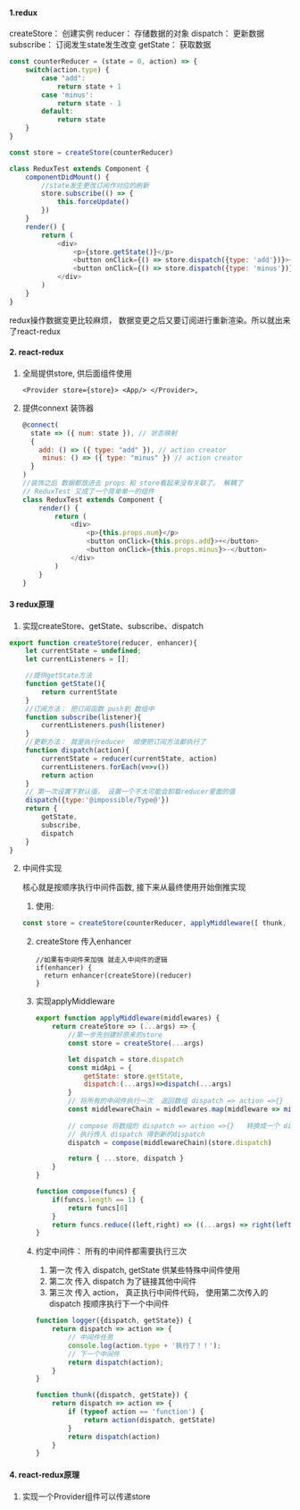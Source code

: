 #### 1.redux

createStore： 创建实例
reducer： 存储数据的对象
dispatch： 更新数据
subscribe： 订阅发生state发生改变
getState： 获取数据

```js
const counterReducer = (state = 0, action) => {
    switch(action.type) {
        case "add":
            return state + 1
        case 'minus':
            return state - 1
        default: 
            return state
    }
}

const store = createStore(counterReducer)

class ReduxTest extends Component {
    componentDidMount() {
        //state发生更改订阅作对应的刷新
        store.subscribe(() => {
            this.forceUpdate()
        })
    }
    render() {
        return (
            <div>
                <p>{store.getState()}</p>
                <button onClick={() => store.dispatch({type: 'add'})}>+</button>
                <button onClick={() => store.dispatch({type: 'minus'})}>-</button>
            </div>
        )
    }
}
```

redux操作数据变更比较麻烦， 数据变更之后又要订阅进行重新渲染。所以就出来了react-redux 	



#### 2. react-redux

1. 全局提供store, 供后面组件使用

   ```
   <Provider store={store}> <App/> </Provider>,
   ```

2. 提供connext 装饰器 

   ```js
   @connect( 
     state => ({ num: state }), // 状态映射 
     { 
       add: () => ({ type: "add" }), // action creator 
      	minus: () => ({ type: "minus" }) // action creator 
     } 
   )
   //装饰之后 数据都放进去 props 和 store看起来没有关联了。 解耦了
   // ReduxTest 又成了一个简单单一的组件
   class ReduxTest extends Component {
       render() {
           return (
               <div>
                   <p>{this.props.num}</p>
                   <button onClick={this.props.add}>+</button>
                   <button onClick={this.props.minus}>-</button>
               </div>
           )
       }
   }
   ```

   

#### 3 redux原理

1. 实现createStore、getState、subscribe、dispatch

```js
export function createStore(reducer, enhancer){ 
    let currentState = undefined; 
    let currentListeners = []; 

    //提供getState方法
    function getState(){ 
        return currentState 
    }
    //订阅方法： 把订阅函数 push到 数组中
    function subscribe(listener){ 
        currentListeners.push(listener) 
    }
    //更新方法： 就是执行reducer  顺便把订阅方法都执行了
    function dispatch(action){ 
        currentState = reducer(currentState, action) 
        currentListeners.forEach(v=>v()) 
        return action 
    }
    // 第一次设置下默认值， 设置一个不太可能会卸载reducer里面的值
    dispatch({type:'@impossible/Type@'}) 
    return { 
        getState, 
        subscribe, 
        dispatch
    } 
}
```

2. 中间件实现

   核心就是按顺序执行中间件函数, 接下来从最终使用开始倒推实现

   1. 使用: 

   ```js
   const store = createStore(counterReducer, applyMiddleware([ thunk, logger]))
   ```

   2. createStore 传入enhancer

      ```
      //如果有中间件来加强 就走入中间件的逻辑
      if(enhancer) {
      	return enhancer(createStore)(reducer)
      }
      ```

      

   3. 实现applyMiddleware

      ```js
      export function applyMiddleware(middlewares) {
          return createStore => (...args) => {
              //第一步先创建好原来的store
              const store = createStore(...args)
      
              let dispatch = store.dispatch
              const midApi = { 
                  getState: store.getState, 
                  dispatch:(...args)=>dispatch(...args)
              }
              // 将所有的中间件执行一次  返回数组 dispatch => action =>{}
              const middlewareChain = middlewares.map(middleware => middleware(midApi)) 
              
              // compose 将数组的 dispatch => action =>{}   转换成一个 dispatch => action =>{} 
              // 执行传入 dispatch 得到新的dispatch
              dispatch = compose(middlewareChain)(store.dispatch) 
      
              return { ...store, dispatch }
          }
      }
      
      function compose(funcs) {
          if(funcs.length == 1) {
              return funcs[0]
          }
          return funcs.reduce((left,right) => ((...args) => right(left(...args))))
      }
      ```

      

   4. 约定中间件： 所有的中间件都需要执行三次

      1. 第一次 传入 dispatch, getState  供某些特殊中间件使用
      2. 第二次 传入 dispatch  为了链接其他中间件  
      3. 第三次 传入 action， 真正执行中间件代码， 使用第二次传入的dispatch 按顺序执行下一个中间件

      ```js
      function logger({dispatch, getState}) { 
          return dispatch => action => { 
              // 中间件任务 
              console.log(action.type + '执行了！！'); 
              // 下一个中间件 
              return dispatch(action); 
          } 
      }
      
      function thunk({dispatch, getState}) {
          return dispatch => action => { 
              if (typeof action == 'function') { 
                  return action(dispatch, getState) 
              }
              return dispatch(action) 
          }
      }
      ```

#### 4. react-redux原理

1. 实现一个Provider组件可以传递store






